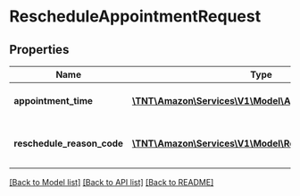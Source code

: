 # RescheduleAppointmentRequest

## Properties
Name | Type | Description | Notes
------------ | ------------- | ------------- | -------------
**appointment_time** | [**\TNT\Amazon\Services\V1\Model\AppointmentTimeInput**](AppointmentTimeInput.md) | Input appointment time details. | 
**reschedule_reason_code** | [**\TNT\Amazon\Services\V1\Model\RescheduleReasonCode**](RescheduleReasonCode.md) | Input appointment reschedule reason. | 

[[Back to Model list]](../README.md#documentation-for-models) [[Back to API list]](../README.md#documentation-for-api-endpoints) [[Back to README]](../README.md)


